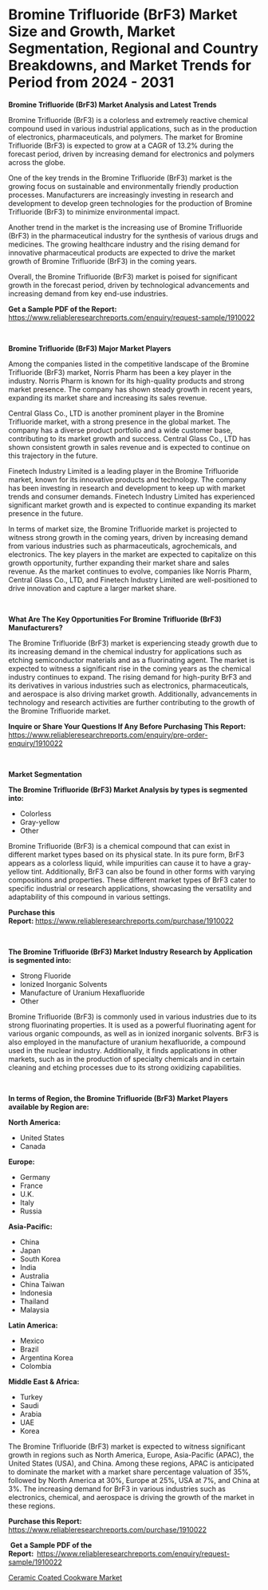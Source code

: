 <p><h1>Bromine Trifluoride (BrF3) Market Size and Growth, Market Segmentation, Regional and Country Breakdowns, and Market Trends for Period from 2024 -  2031</h1></p><p><strong>Bromine Trifluoride (BrF3) Market Analysis and Latest Trends</strong></p>
<p><p>Bromine Trifluoride (BrF3) is a colorless and extremely reactive chemical compound used in various industrial applications, such as in the production of electronics, pharmaceuticals, and polymers. The market for Bromine Trifluoride (BrF3) is expected to grow at a CAGR of 13.2% during the forecast period, driven by increasing demand for electronics and polymers across the globe. </p><p>One of the key trends in the Bromine Trifluoride (BrF3) market is the growing focus on sustainable and environmentally friendly production processes. Manufacturers are increasingly investing in research and development to develop green technologies for the production of Bromine Trifluoride (BrF3) to minimize environmental impact. </p><p>Another trend in the market is the increasing use of Bromine Trifluoride (BrF3) in the pharmaceutical industry for the synthesis of various drugs and medicines. The growing healthcare industry and the rising demand for innovative pharmaceutical products are expected to drive the market growth of Bromine Trifluoride (BrF3) in the coming years. </p><p>Overall, the Bromine Trifluoride (BrF3) market is poised for significant growth in the forecast period, driven by technological advancements and increasing demand from key end-use industries.</p></p>
<p><strong>Get a Sample PDF of the Report:&nbsp;</strong> <a href="https://www.reliableresearchreports.com/enquiry/request-sample/1910022">https://www.reliableresearchreports.com/enquiry/request-sample/1910022</a></p>
<p>&nbsp;</p>
<p><strong>Bromine Trifluoride (BrF3) Major Market Players</strong></p>
<p><p>Among the companies listed in the competitive landscape of the Bromine Trifluoride (BrF3) market, Norris Pharm has been a key player in the industry. Norris Pharm is known for its high-quality products and strong market presence. The company has shown steady growth in recent years, expanding its market share and increasing its sales revenue.</p><p>Central Glass Co., LTD is another prominent player in the Bromine Trifluoride market, with a strong presence in the global market. The company has a diverse product portfolio and a wide customer base, contributing to its market growth and success. Central Glass Co., LTD has shown consistent growth in sales revenue and is expected to continue on this trajectory in the future.</p><p>Finetech Industry Limited is a leading player in the Bromine Trifluoride market, known for its innovative products and technology. The company has been investing in research and development to keep up with market trends and consumer demands. Finetech Industry Limited has experienced significant market growth and is expected to continue expanding its market presence in the future.</p><p>In terms of market size, the Bromine Trifluoride market is projected to witness strong growth in the coming years, driven by increasing demand from various industries such as pharmaceuticals, agrochemicals, and electronics. The key players in the market are expected to capitalize on this growth opportunity, further expanding their market share and sales revenue. As the market continues to evolve, companies like Norris Pharm, Central Glass Co., LTD, and Finetech Industry Limited are well-positioned to drive innovation and capture a larger market share.</p></p>
<p>&nbsp;</p>
<p><strong>What Are The Key Opportunities For Bromine Trifluoride (BrF3) Manufacturers?</strong></p>
<p><p>The Bromine Trifluoride (BrF3) market is experiencing steady growth due to its increasing demand in the chemical industry for applications such as etching semiconductor materials and as a fluorinating agent. The market is expected to witness a significant rise in the coming years as the chemical industry continues to expand. The rising demand for high-purity BrF3 and its derivatives in various industries such as electronics, pharmaceuticals, and aerospace is also driving market growth. Additionally, advancements in technology and research activities are further contributing to the growth of the Bromine Trifluoride market.</p></p>
<p><strong>Inquire or Share Your Questions If Any Before Purchasing This Report:</strong> <a href="https://www.reliableresearchreports.com/enquiry/pre-order-enquiry/1910022">https://www.reliableresearchreports.com/enquiry/pre-order-enquiry/1910022</a></p>
<p>&nbsp;</p>
<p><strong>Market Segmentation</strong></p>
<p><strong>The Bromine Trifluoride (BrF3) Market Analysis by types is segmented into:</strong></p>
<p><ul><li>Colorless</li><li>Gray-yellow</li><li>Other</li></ul></p>
<p><p>Bromine Trifluoride (BrF3) is a chemical compound that can exist in different market types based on its physical state. In its pure form, BrF3 appears as a colorless liquid, while impurities can cause it to have a gray-yellow tint. Additionally, BrF3 can also be found in other forms with varying compositions and properties. These different market types of BrF3 cater to specific industrial or research applications, showcasing the versatility and adaptability of this compound in various settings.</p></p>
<p><strong>Purchase this Report:&nbsp;</strong><a href="https://www.reliableresearchreports.com/purchase/1910022">https://www.reliableresearchreports.com/purchase/1910022</a></p>
<p>&nbsp;</p>
<p><strong>The Bromine Trifluoride (BrF3) Market Industry Research by Application is segmented into:</strong></p>
<p><ul><li>Strong Fluoride</li><li>Ionized Inorganic Solvents</li><li>Manufacture of Uranium Hexafluoride</li><li>Other</li></ul></p>
<p><p>Bromine Trifluoride (BrF3) is commonly used in various industries due to its strong fluorinating properties. It is used as a powerful fluorinating agent for various organic compounds, as well as in ionized inorganic solvents. BrF3 is also employed in the manufacture of uranium hexafluoride, a compound used in the nuclear industry. Additionally, it finds applications in other markets, such as in the production of specialty chemicals and in certain cleaning and etching processes due to its strong oxidizing capabilities.</p></p>
<p>&nbsp;</p>
<p><strong>In terms of Region, the Bromine Trifluoride (BrF3) Market Players available by Region are:</strong></p>
<p>
    <p> <strong> North America: </strong>
        <ul>
            <li>United States</li>
            <li>Canada</li>
        </ul>
        </p> 
    <p> <strong> Europe: </strong>
        <ul>
            <li>Germany</li>
            <li>France</li>
            <li>U.K.</li>
            <li>Italy</li>
            <li>Russia</li>
        </ul>
        </p> 
    <p> <strong> Asia-Pacific: </strong>
        <ul>
            <li>China</li>
            <li>Japan</li>
            <li>South Korea</li>
            <li>India</li>
            <li>Australia</li>
            <li>China Taiwan</li>
            <li>Indonesia</li>
            <li>Thailand</li>
            <li>Malaysia</li>
        </ul>
        </p> 
    <p> <strong> Latin America: </strong>
        <ul>
            <li>Mexico</li>
            <li>Brazil</li>
            <li>Argentina Korea</li>
            <li>Colombia</li>
        </ul>
        </p> 
    <p> <strong> Middle East & Africa: </strong>
        <ul>
            <li>Turkey</li>
            <li>Saudi</li>
            <li>Arabia</li>
            <li>UAE</li>
            <li>Korea</li>
        </ul>
    </p>
    </p>
<p><p>The Bromine Trifluoride (BrF3) market is expected to witness significant growth in regions such as North America, Europe, Asia-Pacific (APAC), the United States (USA), and China. Among these regions, APAC is anticipated to dominate the market with a market share percentage valuation of 35%, followed by North America at 30%, Europe at 25%, USA at 7%, and China at 3%. The increasing demand for BrF3 in various industries such as electronics, chemical, and aerospace is driving the growth of the market in these regions.</p></p>
<p><strong>Purchase this Report: </strong><a href="https://www.reliableresearchreports.com/purchase/1910022">https://www.reliableresearchreports.com/purchase/1910022</a></p>
<p>&nbsp;<strong>Get a Sample PDF of the Report:&nbsp;&nbsp;</strong><a href="https://www.reliableresearchreports.com/enquiry/request-sample/1910022">https://www.reliableresearchreports.com/enquiry/request-sample/1910022</a></p>
<p><strong></strong></p>
<p><p><a href="https://invited-way-688.notion.site/Ceramic-Coated-Cookware-Market-Research-Report-Reveals-The-Latest-Trends-And-Opportunities-of-this-M-fb35dce33e5c4ef48c9644190744aa98">Ceramic Coated Cookware Market</a></p></p>